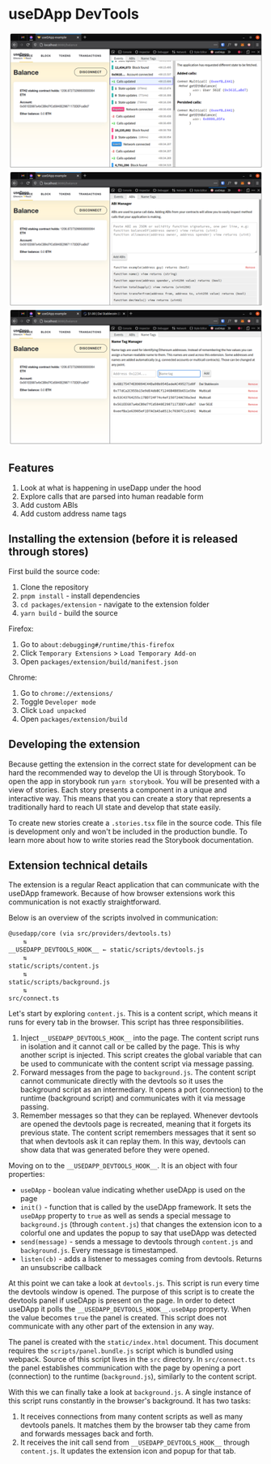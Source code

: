 # useDApp DevTools

![Events screen](./screenshots/events.png)
![ABIs screen](./screenshots/abis.png)
![NameTags screen](./screenshots/nameTags.png)

## Features

1. Look at what is happening in useDapp under the hood
2. Explore calls that are parsed into human readable form
3. Add custom ABIs
4. Add custom address name tags

## Installing the extension (before it is released through stores)

First build the source code:


1. Clone the repository
2. `pnpm install` - install dependencies
3. `cd packages/extension` - navigate to the extension folder
4. `yarn build` - build the source

Firefox:

1. Go to `about:debugging#/runtime/this-firefox`
2. Click `Temporary Extensions` > `Load Temporary Add-on`
3. Open `packages/extension/build/manifest.json`

Chrome:

1. Go to `chrome://extensions/`
2. Toggle `Developer mode`
3. Click `Load unpacked`
4. Open `packages/extension/build`

## Developing the extension

Because getting the extension in the correct state for development can be hard the recommended way to develop the UI is through Storybook. To open the app in storybook run `yarn storybook`. You will be presented with a view of stories. Each story presents a component in a unique and interactive way. This means that you can create a story that represents a traditionally hard to reach UI state and develop that state easily.

To create new stories create a `.stories.tsx` file in the source code. This file is development only and won't be included in the production bundle. To learn more about how to write stories read the Storybook documentation.

## Extension technical details

The extension is a regular React application that can communicate with the useDApp framework. Because of how browser extensions work this communication is not exactly straightforward.

Below is an overview of the scripts involved in communication:

```
@usedapp/core (via src/providers/devtools.ts)
    ⇅
__USEDAPP_DEVTOOLS_HOOK__ ← static/scripts/devtools.js
    ⇅
static/scripts/content.js
    ⇅
static/scripts/background.js
    ⇅
src/connect.ts
```

Let's start by exploring `content.js`. This is a content script, which means it runs for every tab in the browser. This script has three responsibilities.

1. Inject `__USEDAPP_DEVTOOLS_HOOK__` into the page. The content script runs in isolation and it cannot call or be called by the page. This is why another script is injected. This script creates the global variable that can be used to communicate with the content script via message passing.
2. Forward messages from the page to `background.js`. The content script cannot communicate directly with the devtools so it uses the background script as an intermediary. It opens a port (connection) to the runtime (background script) and communicates with it via message passing.
3. Remember messages so that they can be replayed. Whenever devtools are opened the devtools page is recreated, meaning that it forgets its previous state. The content script remembers messages that it sent so that when devtools ask it can replay them. In this way, devtools can show data that was generated before they were opened.

Moving on to the `__USEDAPP_DEVTOOLS_HOOK__`. It is an object with four properties:

- `useDApp` - boolean value indicating whether useDApp is used on the page
- `init()` - function that is called by the useDApp framework. It sets the `useDApp` property to `true` as well as sends a special message to `background.js` (through `content.js`) that changes the extension icon to a colorful one and updates the popup to say that useDApp was detected
- `send(message)` - sends a message to devtools through `content.js` and `background.js`. Every message is timestamped.
- `listen(cb)` - adds a listener to messages coming from devtools. Returns an unsubscribe callback

At this point we can take a look at `devtools.js`. This script is run every time the devtools window is opened. The purpose of this script is to create the devtools panel if useDApp is present on the page. In order to detect useDApp it polls the `__USEDAPP_DEVTOOLS_HOOK__.useDApp` property. When the value becomes `true` the panel is created. This script does not communicate with any other part of the extension in any way.

The panel is created with the `static/index.html` document. This document requires the `scripts/panel.bundle.js` script which is bundled using webpack. Source of this script lives in the `src` directory. In `src/connect.ts` the panel establishes communication with the page by opening a port (connection) to the runtime (`background.js`), similarly to the content script.

With this we can finally take a look at `background.js`. A single instance of this script runs constantly in the browser's background. It has two tasks:

1. It receives connections from many content scripts as well as many devtools panels. It matches them by the browser tab they came from and forwards messages back and forth.
2. It receives the init call send from `__USEDAPP_DEVTOOLS_HOOK__` through `content.js`. It updates the extension icon and popup for that tab.
